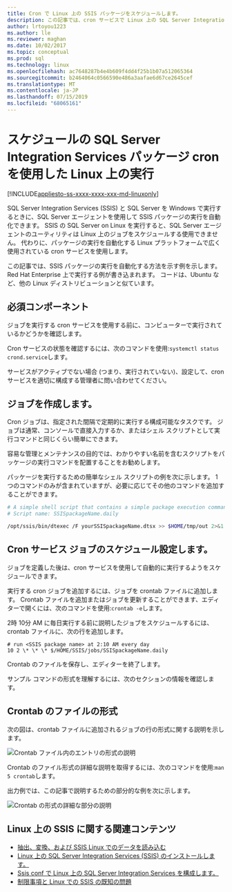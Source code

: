 ```yaml
---
title: Cron で Linux 上の SSIS パッケージをスケジュールします。
description: この記事では、cron サービスで Linux 上の SQL Server Integration Services (SSIS) パッケージをスケジュールする方法について説明します。
author: lrtoyou1223
ms.author: lle
ms.reviewer: maghan
ms.date: 10/02/2017
ms.topic: conceptual
ms.prod: sql
ms.technology: linux
ms.openlocfilehash: ac7648287b4e4b609f4dd4f25b1b07a512065364
ms.sourcegitcommit: b2464064c0566590e486a3aafae6d67ce2645cef
ms.translationtype: MT
ms.contentlocale: ja-JP
ms.lasthandoff: 07/15/2019
ms.locfileid: "68065161"
---
```

# <a name="schedule-sql-server-integration-services-package-execution-on-linux-with-cron"></a>スケジュールの SQL Server Integration Services パッケージ cron を使用した Linux 上の実行

[!INCLUDE[appliesto-ss-xxxx-xxxx-xxx-md-linuxonly](../includes/appliesto-ss-xxxx-xxxx-xxx-md-linuxonly.md)]

SQL Server Integration Services (SSIS) と SQL Server を Windows で実行するときに、SQL Server エージェントを使用して SSIS パッケージの実行を自動化できます。 SSIS の SQL Server on Linux を実行すると、SQL Server エージェントのユーティリティは Linux 上のジョブをスケジュールする使用できません。 代わりに、パッケージの実行を自動化する Linux プラットフォームで広く使用されている cron サービスを使用します。

この記事では、SSIS パッケージの実行を自動化する方法を示す例を示します。 Red Hat Enterprise 上で実行する例が書き込まれます。 コードは、Ubuntu など、他の Linux ディストリビューションと似ています。

## <a name="prerequisites"></a>必須コンポーネント

ジョブを実行する cron サービスを使用する前に、コンピューターで実行されているかどうかを確認します。

Cron サービスの状態を確認するには、次のコマンドを使用:`systemctl status crond.service`します。

サービスがアクティブでない場合 (つまり、実行されていない)、設定して、cron サービスを適切に構成する管理者に問い合わせてください。

## <a name="create-jobs"></a>ジョブを作成します。

Cron ジョブは、指定された間隔で定期的に実行する構成可能なタスクです。 ジョブは通常、コンソールで直接入力するか、またはシェル スクリプトとして実行コマンドと同じくらい簡単にできます。

容易な管理とメンテナンスの目的では、わかりやすい名前を含むスクリプトをパッケージの実行コマンドを配置することをお勧めします。

パッケージを実行するための簡単なシェル スクリプトの例を次に示します。 1 つのコマンドのみが含まれていますが、必要に応じてその他のコマンドを追加することができます。

```bash
# A simple shell script that contains a simple package execution command
# Script name: SSISpackageName.daily

/opt/ssis/bin/dtexec /F yourSSISpackageName.dtsx >> $HOME/tmp/out 2>&1
```

## <a name="schedule-jobs-with-the-cron-service"></a>Cron サービス ジョブのスケジュール設定します。

ジョブを定義した後は、cron サービスを使用して自動的に実行するようをスケジュールできます。

実行する cron ジョブを追加するには、ジョブを crontab ファイルに追加します。 Crontab ファイルを追加またはジョブを更新することができます、エディターで開くには、次のコマンドを使用:`crontab -e`します。

2時 10分 AM に毎日実行する前に説明したジョブをスケジュールするには、crontab ファイルに、次の行を追加します。

```
# run <SSIS package name> at 2:10 AM every day
10 2 \* \* \* $/HOME/SSIS/jobs/SSISpackageName.daily
```

Crontab のファイルを保存し、エディターを終了します。

サンプル コマンドの形式を理解するには、次のセクションの情報を確認します。
 
## <a name="format-of-a-crontab-file"></a>Crontab のファイルの形式

次の図は、crontab ファイルに追加されるジョブの行の形式に関する説明を示します。

![Crontab ファイル内のエントリの形式の説明](media/sql-server-linux-schedule-ssis-packages/ssis-linux-cron-job-definition.png)

Crontab のファイル形式の詳細な説明を取得するには、次のコマンドを使用:`man 5 crontab`します。

出力例では、この記事で説明するための部分的な例を次に示します。

![Crontab の形式の詳細な部分の説明](media/sql-server-linux-schedule-ssis-packages/ssis-linux-cron-crontab-format.png)

## <a name="related-content-about-ssis-on-linux"></a>Linux 上の SSIS に関する関連コンテンツ
-   [抽出、変換、および SSIS Linux でのデータを読み込む](sql-server-linux-migrate-ssis.md)
-   [Linux 上の SQL Server Integration Services (SSIS) のインストールします。](sql-server-linux-setup-ssis.md)
-   [Ssis conf で Linux 上の SQL Server Integration Services を構成します。](sql-server-linux-configure-ssis.md)
-   [制限事項と Linux での SSIS の既知の問題](sql-server-linux-ssis-known-issues.md)
